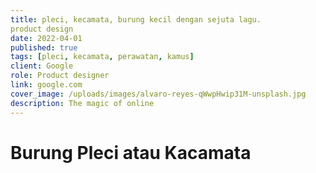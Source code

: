 ```yaml
---
title: pleci, kecamata, burung kecil dengan sejuta lagu.
product design
date: 2022-04-01
published: true
tags: [pleci, kecamata, perawatan, kamus]
client: Google
role: Product designer
link: google.com
cover_image: /uploads/images/alvaro-reyes-qWwpHwip31M-unsplash.jpg
description: The magic of online
---
```


# Burung Pleci atau Kacamata
